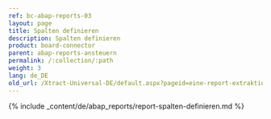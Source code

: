 ```yaml
---
ref: bc-abap-reports-03
layout: page
title: Spalten definieren
description: Spalten definieren
product: board-connector
parent: abap-reports-ansteuern
permalink: /:collection/:path
weight: 3
lang: de_DE
old_url: /Xtract-Universal-DE/default.aspx?pageid=eine-report-extraktion-definieren
---
```

{% include _content/de/abap_reports/report-spalten-definieren.md %}
